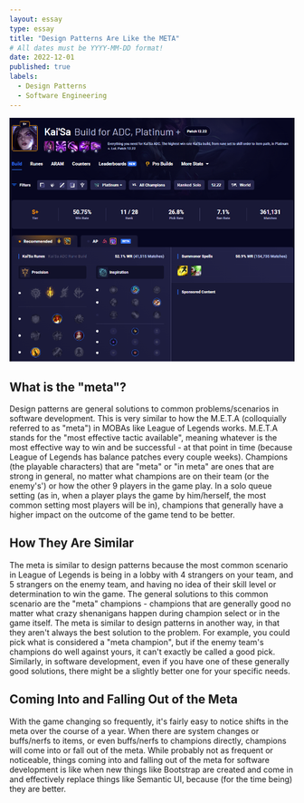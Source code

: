 ```yaml
---
layout: essay
type: essay
title: "Design Patterns Are Like the META"
# All dates must be YYYY-MM-DD format!
date: 2022-12-01
published: true
labels:
  - Design Patterns
  - Software Engineering
---
```


<img class="ui large rounded centered image pe-4" src="../img/Kai'Sa Stats.png">

<h2>What is the "meta"?</h2>

Design patterns are general solutions to common problems/scenarios in software development. This is very similar to how the M.E.T.A (colloquially referred to as "meta") in MOBAs like League of Legends works. M.E.T.A stands for the "most effective tactic available", meaning whatever is the most effective way to win and be successful - at that point in time (because League of Legends has balance patches every couple weeks). Champions (the playable characters) that are "meta" or "in meta" are ones that are strong in general, no matter what champions are on their team (or the enemy's') or how the other 9 players in the game play. In a solo queue setting (as in, when a player plays the game by him/herself, the most common setting most players will be in), champions that generally have a higher impact on the outcome of the game tend to be better.

<h2>How They Are Similar</h2>

The meta is similar to design patterns because the most common scenario in League of Legends is being in a lobby with 4 strangers on your team, and 5 strangers on the enemy team, and having no idea of their skill level or determination to win the game. The general solutions to this common scenario are the "meta" champions - champions that are generally good no matter what crazy shenanigans happen during champion select or in the game itself. The meta is similar to design patterns in another way, in that they aren't always the best solution to the problem. For example, you could pick what is considered a "meta champion", but if the enemy team's champions do well against yours, it can't exactly be called a good pick. Similarly, in software development, even if you have one of these generally good solutions, there might be a slightly better one for your specific needs.

<h2>Coming Into and Falling Out of the Meta</h2>

With the game changing so frequently, it's fairly easy to notice shifts in the meta over the course of a year. When there are system changes or buffs/nerfs to items, or even buffs/nerfs to champions directly, champions will come into or fall out of the meta. While probably not as frequent or noticeable, things coming into and falling out of the meta for software development is like when new things like Bootstrap are created and come in and effectively replace things like Semantic UI, because (for the time being) they are better.
